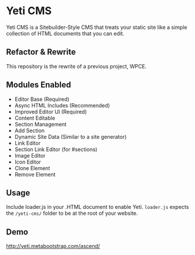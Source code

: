 # Yeti CMS
Yeti CMS is a Sitebuilder-Style CMS that treats your static site like a simple collection of HTML documents that you can edit.

## Refactor & Rewrite
This repository is the rewrite of a previous project, WPCE.

## Modules Enabled
- Editor Base (Required)
- Async HTML Includes (Recommended)
- Improved Editor UI (Required)
- Content Editable
- Section Management
- Add Section
- Dynamic Site Data (Similar to a site generator)
- Link Editor
- Section Link Editor (for #sections)
- Image Editor
- Icon Editor
- Clone Element
- Remove Element

## Usage
Include loader.js in your .HTML document to enable Yeti. `loader.js` expects the `/yeti-cms/` folder to be at the root of your website.

## Demo
http://yeti.metabootstrap.com/ascend/
